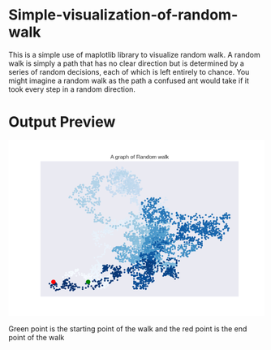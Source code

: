 # Simple-visualization-of-random-walk

This is a simple use of maplotlib library to visualize random walk. 
A random walk is simply a path that has no clear direction but is determined
by a series of random decisions, each of which is left entirely to chance. You
might imagine a random walk as the path a confused ant would take if it
took every step in a random direction.

# Output Preview
![](/outputimage/Figure_1.png)

Green point is the starting point of the walk and the red point is the end point of the walk

